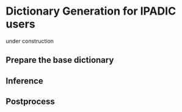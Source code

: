 # Dictionary Generation for IPADIC users
under construction
## Prepare the base dictionary
## Inference
## Postprocess